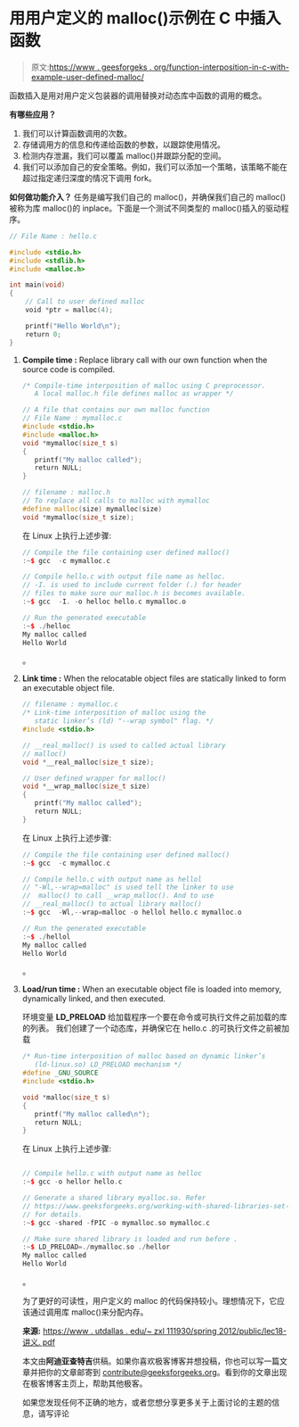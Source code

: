 # 用用户定义的 malloc()示例在 C 中插入函数

> 原文:[https://www . geesforgeks . org/function-interposition-in-c-with-example-user-defined-malloc/](https://www.geeksforgeeks.org/function-interposition-in-c-with-an-example-of-user-defined-malloc/)

函数插入是用对用户定义包装器的调用替换对动态库中函数的调用的概念。

**有哪些应用？**

1.  我们可以计算函数调用的次数。
2.  存储调用方的信息和传递给函数的参数，以跟踪使用情况。
3.  检测内存泄漏，我们可以覆盖 malloc()并跟踪分配的空间。
4.  我们可以添加自己的安全策略。例如，我们可以添加一个策略，该策略不能在超过指定递归深度的情况下调用 fork。

**如何做功能介入？**
任务是编写我们自己的 malloc()，并确保我们自己的 malloc()被称为库 malloc()的 inplace。下面是一个测试不同类型的 malloc()插入的驱动程序。

```cpp
// File Name : hello.c

#include <stdio.h>
#include <stdlib.h>
#include <malloc.h>

int main(void)
{
    // Call to user defined malloc
    void *ptr = malloc(4);

    printf("Hello World\n");
    return 0;
}
```

1.  **Compile time :** Replace library call with our own function when the source code is compiled.

    ```cpp
    /* Compile-time interposition of malloc using C preprocessor. 
       A local malloc.h file defines malloc as wrapper */

    // A file that contains our own malloc function
    // File Name : mymalloc.c
    #include <stdio.h>
    #include <malloc.h>
    void *mymalloc(size_t s)
    {
       printf("My malloc called");
       return NULL;
    }
    ```

    ```cpp
    // filename : malloc.h
    // To replace all calls to malloc with mymalloc
    #define malloc(size) mymalloc(size)
    void *mymalloc(size_t size);
    ```

    在 Linux 上执行上述步骤:

    ```cpp
    // Compile the file containing user defined malloc()
    :~$ gcc  -c mymalloc.c

    // Compile hello.c with output file name as helloc. 
    // -I. is used to include current folder (.) for header
    // files to make sure our malloc.h is becomes available.
    :~$ gcc  -I. -o helloc hello.c mymalloc.o

    // Run the generated executable
    :~$ ./helloc
    My malloc called
    Hello World 
    ```

    。

2.  **Link time :** When the relocatable object files are statically linked to form an executable object file.

    ```cpp
    // filename : mymalloc.c
    /* Link-time interposition of malloc using the
       static linker’s (ld) "--wrap symbol" flag. */
    #include <stdio.h>

    // __real_malloc() is used to called actual library
    // malloc()
    void *__real_malloc(size_t size);

    // User defined wrapper for malloc()
    void *__wrap_malloc(size_t size)
    {
       printf("My malloc called");
       return NULL;
    }
    ```

    在 Linux 上执行上述步骤:

    ```cpp
    // Compile the file containing user defined malloc()
    :~$ gcc  -c mymalloc.c

    // Compile hello.c with output name as hellol  
    // "-Wl,--wrap=malloc" is used tell the linker to use
    //  malloc() to call __wrap_malloc(). And to use 
    // __real_malloc() to actual library malloc() 
    :~$ gcc  -Wl,--wrap=malloc -o hellol hello.c mymalloc.o

    // Run the generated executable
    :~$ ./hellol
    My malloc called
    Hello World 
    ```

    。

3.  **Load/run time :** When an executable object file is loaded into memory, dynamically linked, and then executed.

    环境变量 **LD_PRELOAD** 给加载程序一个要在命令或可执行文件之前加载的库的列表。
    我们创建了一个动态库，并确保它在 hello.c .的可执行文件之前被加载

    ```cpp
    /* Run-time interposition of malloc based on dynamic linker’s
       (ld-linux.so) LD_PRELOAD mechanism */
    #define _GNU_SOURCE
    #include <stdio.h>

    void *malloc(size_t s)
    {
       printf("My malloc called\n");
       return NULL;
    }
    ```

    在 Linux 上执行上述步骤:

    ```cpp

    // Compile hello.c with output name as helloc
    :~$ gcc -o hellor hello.c

    // Generate a shared library myalloc.so. Refer
    // https://www.geeksforgeeks.org/working-with-shared-libraries-set-2/
    // for details.
    :~$ gcc -shared -fPIC -o mymalloc.so mymalloc.c

    // Make sure shared library is loaded and run before .
    :~$ LD_PRELOAD=./mymalloc.so ./hellor
    My malloc called
    Hello World

    ```

    。

    为了更好的可读性，用户定义的 malloc 的代码保持较小。理想情况下，它应该通过调用库 malloc()来分配内存。

    **来源:**
    [https://www . utdallas . edu/~ zxl 111930/spring 2012/public/lec18-讲义. pdf](https://www.utdallas.edu/~zxl111930/spring2012/public/lec18-handout.pdf)

    本文由**阿迪亚查特吉**供稿。如果你喜欢极客博客并想投稿，你也可以写一篇文章并把你的文章邮寄到 contribute@geeksforgeeks.org。看到你的文章出现在极客博客主页上，帮助其他极客。

    如果您发现任何不正确的地方，或者您想分享更多关于上面讨论的主题的信息，请写评论